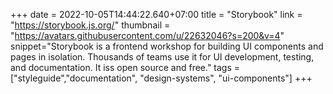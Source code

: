 +++
date = 2022-10-05T14:44:22.640+07:00
title = "Storybook"
link = "https://storybook.js.org/"
thumbnail = "https://avatars.githubusercontent.com/u/22632046?s=200&v=4"
snippet="Storybook is a frontend workshop for building UI components and pages in isolation. Thousands of teams use it for UI development, testing, and documentation. It iss open source and free."
tags = ["styleguide","documentation", "design-systems", "ui-components"]
+++
